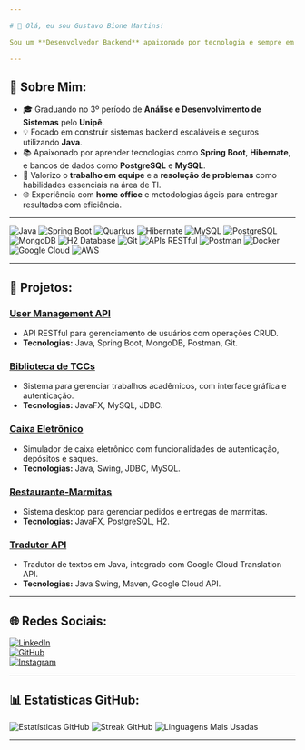 ```yaml
---

# 👋 Olá, eu sou Gustavo Bione Martins!

Sou um **Desenvolvedor Backend** apaixonado por tecnologia e sempre em busca de aprender algo novo. Atualmente, estou me dedicando ao **desenvolvimento backend com Java** e frameworks como **Spring Boot**. Acredito no poder de soluções bem projetadas e eficientes para resolver problemas reais. 

---
```


## 🚀 Sobre Mim:

- 🎓 Graduando no 3º período de **Análise e Desenvolvimento de Sistemas** pelo **Unipê**.  
- 💡 Focado em construir sistemas backend escaláveis e seguros utilizando **Java**.  
- 📚 Apaixonado por aprender tecnologias como **Spring Boot**, **Hibernate**, e bancos de dados como **PostgreSQL** e **MySQL**.  
- 🤝 Valorizo o **trabalho em equipe** e a **resolução de problemas** como habilidades essenciais na área de TI.  
- 🌐 Experiência com **home office** e metodologias ágeis para entregar resultados com eficiência.

---

![Java](https://img.shields.io/badge/Java-%23E34F26.svg?style=for-the-badge&logo=java&logoColor=white)
![Spring Boot](https://img.shields.io/badge/Spring%20Boot-%236DB33F.svg?style=for-the-badge&logo=spring&logoColor=white)
![Quarkus](https://img.shields.io/badge/Quarkus-%23581F61.svg?style=for-the-badge&logo=quarkus&logoColor=white)
![Hibernate](https://img.shields.io/badge/Hibernate-%23423159.svg?style=for-the-badge&logo=hibernate&logoColor=white)
![MySQL](https://img.shields.io/badge/MySQL-%234479A1.svg?style=for-the-badge&logo=mysql&logoColor=white)
![PostgreSQL](https://img.shields.io/badge/PostgreSQL-%23336791.svg?style=for-the-badge&logo=postgresql&logoColor=white)
![MongoDB](https://img.shields.io/badge/MongoDB-%2347A248.svg?style=for-the-badge&logo=mongodb&logoColor=white)
![H2 Database](https://img.shields.io/badge/H2-Database-%23F37626.svg?style=for-the-badge&logo=h2&logoColor=white)
![Git](https://img.shields.io/badge/Git-%23F05033.svg?style=for-the-badge&logo=git&logoColor=white)
![APIs RESTful](https://img.shields.io/badge/APIs%20RESTful-%23007FFF.svg?style=for-the-badge&logo=api&logoColor=white)
![Postman](https://img.shields.io/badge/Postman-%23FF6C37.svg?style=for-the-badge&logo=postman&logoColor=white)
![Docker](https://img.shields.io/badge/Docker-%230db7ed.svg?style=for-the-badge&logo=docker&logoColor=white)
![Google Cloud](https://img.shields.io/badge/Google%20Cloud-%234285F4.svg?style=for-the-badge&logo=googlecloud&logoColor=white)
![AWS](https://img.shields.io/badge/AWS-%23FF9900.svg?style=for-the-badge&logo=amazon-aws&logoColor=white)


---

## 📂 Projetos:

### [User Management API](https://github.com/bione-dev/User-Management-API)
- API RESTful para gerenciamento de usuários com operações CRUD.  
- **Tecnologias:** Java, Spring Boot, MongoDB, Postman, Git.

### [Biblioteca de TCCs](https://github.com/bione-dev/TCCs)
- Sistema para gerenciar trabalhos acadêmicos, com interface gráfica e autenticação.  
- **Tecnologias:** JavaFX, MySQL, JDBC.

### [Caixa Eletrônico](https://github.com/bione-dev/caixaeletronico)
- Simulador de caixa eletrônico com funcionalidades de autenticação, depósitos e saques.  
- **Tecnologias:** Java, Swing, JDBC, MySQL.

### [Restaurante-Marmitas](https://github.com/bione-dev/Restaurante-Marmitas)
- Sistema desktop para gerenciar pedidos e entregas de marmitas.  
- **Tecnologias:** JavaFX, PostgreSQL, H2.

### [Tradutor API](https://github.com/bione-dev/TranslateAPI)
- Tradutor de textos em Java, integrado com Google Cloud Translation API.  
- **Tecnologias:** Java Swing, Maven, Google Cloud API.

---

## 🌐 Redes Sociais:

[![LinkedIn](https://img.shields.io/badge/LinkedIn-%230077B5.svg?style=for-the-badge&logo=linkedin&logoColor=white)](https://linkedin.com/in/gustavo-bione-539ba1174/)  
[![GitHub](https://img.shields.io/badge/GitHub-%23181717.svg?style=for-the-badge&logo=github&logoColor=white)](https://github.com/bione-dev)  
[![Instagram](https://img.shields.io/badge/Instagram-%23E4405F.svg?style=for-the-badge&logo=instagram&logoColor=white)](https://instagram.com/gusta.bione)

---

## 📊 Estatísticas GitHub:

![Estatísticas GitHub](https://github-readme-stats.vercel.app/api?username=bione-dev&theme=tokyonight&hide_border=false&include_all_commits=true&count_private=true)
![Streak GitHub](https://github-readme-streak-stats.herokuapp.com/?user=bione-dev&theme=tokyonight&hide_border=false)
![Linguagens Mais Usadas](https://github-readme-stats.vercel.app/api/top-langs/?username=bione-dev&theme=tokyonight&hide_border=false&layout=compact)

---
